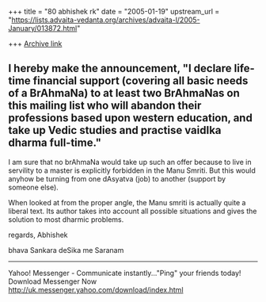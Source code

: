 +++
title = "80 abhishek rk"
date = "2005-01-19"
upstream_url = "https://lists.advaita-vedanta.org/archives/advaita-l/2005-January/013872.html"

+++
[Archive link](https://lists.advaita-vedanta.org/archives/advaita-l/2005-January/013872.html)

I hereby make the announcement, "I declare life-time
financial support
(covering all basic needs of a BrAhmaNa) to at least
two BrAhmaNas on
this mailing list who will abandon their professions
based upon western
education, and take up Vedic studies and practise
vaidIka dharma
full-time."
----------------------------------------------------
I am sure that no brAhmaNa would take up such an offer
because to live in servility to a master is explicitly
forbidden in the Manu Smriti. But this would anyhow be
turning from one dAsyatva (job) to another (support by
someone else).

When looked at from the proper angle, the Manu smriti
is actually  quite a liberal text. Its author takes
into account all possible situations and gives the
solution to most dharmic problems.

regards,
Abhishek

bhava Sankara deSika me Saranam

________________________________________________________________________
Yahoo! Messenger - Communicate instantly..."Ping" 
your friends today! Download Messenger Now 
http://uk.messenger.yahoo.com/download/index.html

